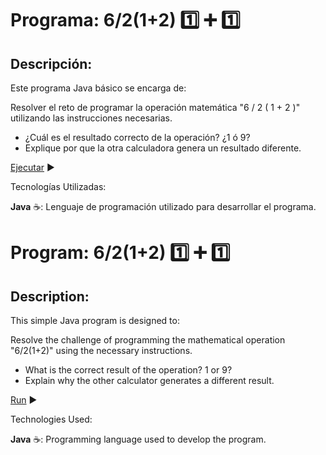 # Programa: 6/2(1+2) :one: :heavy_plus_sign: :one:

## Descripción:

Este programa Java básico se encarga de:

Resolver el reto de programar la operación matemática "6 / 2 ( 1 + 2 )" utilizando las instrucciones necesarias.

- ¿Cuál es el resultado correcto de la operación? ¿1 ó 9?
- Explique por que la otra calculadora genera un resultado diferente.

[Ejecutar](https://www.programiz.com/online-compiler/493KagPk1i1W1) :arrow_forward:

Tecnologías Utilizadas:

**Java** :coffee:: Lenguaje de programación utilizado para desarrollar el programa.

#

# Program: 6/2(1+2) :one: :heavy_plus_sign: :one:

## Description:

This simple Java program is designed to:

Resolve the challenge of programming the mathematical operation "6/2(1+2)" using the necessary instructions.

- What is the correct result of the operation? 1 or 9?
- Explain why the other calculator generates a different result.

[Run](https://www.programiz.com/online-compiler/493KagPk1i1W1) :arrow_forward:

Technologies Used:

**Java** :coffee:: Programming language used to develop the program.
